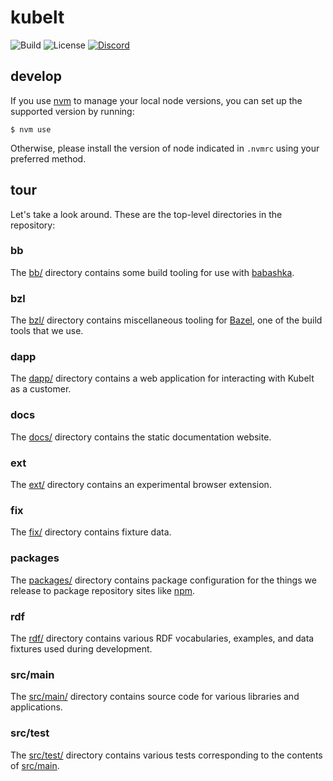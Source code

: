 # kubelt

![Build](https://img.shields.io/github/checks-status/kubelt/kubelt/main)
![License](https://img.shields.io/github/license/kubelt/kubelt)
[![Discord](https://img.shields.io/discord/790660849471062046?label=Discord)](https://discord.gg/m8NbsgByA9)

## develop

If you use [nvm](https://github.com/creationix/nvm/) to manage your local node versions, you can set up the supported version by running:

```shell
$ nvm use
```

Otherwise, please install the version of node indicated in `.nvmrc` using your preferred method.

## tour

Let's take a look around. These are the top-level directories in the repository:

### bb

The [bb/](bb/) directory contains some build tooling for use with [babashka](https://babashka.org).

### bzl

The [bzl/](bzl/) directory contains miscellaneous tooling for [Bazel](https://bazel.build/), one of the build tools that we use.

### dapp

The [dapp/](dapp/) directory contains a web application for interacting with Kubelt as a customer.

### docs

The [docs/](docs/) directory contains the static documentation website.

### ext

The [ext/](ext/) directory contains an experimental browser extension.

### fix

The [fix/](fix/) directory contains fixture data.

### packages

The [packages/](packages/) directory contains package configuration for the things we release to package repository sites like [npm](https://npmjs.com).

### rdf

The [rdf/](rdf/) directory contains various RDF vocabularies, examples, and data fixtures used during development.

### src/main

The [src/main/](src/main/) directory contains source code for various libraries and applications.

### src/test

The [src/test/](src/test/) directory contains various tests corresponding to the contents of [src/main](src/main).
